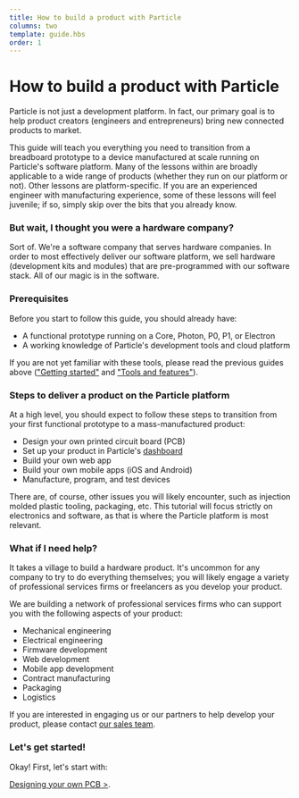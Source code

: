 ```yaml
---
title: How to build a product with Particle
columns: two
template: guide.hbs
order: 1
---
```


How to build a product with Particle
===

Particle is not just a development platform. In fact, our primary goal is to help product creators (engineers and entrepreneurs) bring new connected products to market.

This guide will teach you everything you need to transition from a breadboard prototype to a device manufactured at scale running on Particle's software platform. Many of the lessons within are broadly applicable to a wide range of products (whether they run on our platform or not). Other lessons are platform-specific. If you are an experienced engineer with manufacturing experience, some of these lessons will feel juvenile; if so, simply skip over the bits that you already know.

### But wait, I thought you were a hardware company?

Sort of. We're a software company that serves hardware companies. In order to most effectively deliver our software platform, we sell hardware (development kits and modules) that are pre-programmed with our software stack. All of our magic is in the software.

### Prerequisites

Before you start to follow this guide, you should already have:

- A functional prototype running on a Core, Photon, P0, P1, or Electron
- A working knowledge of Particle's development tools and cloud platform

If you are not yet familiar with these tools, please read the previous guides above (["Getting started"](../../getting-started/intro) and ["Tools and features"](../../tools-and-features/introduction)).

### Steps to deliver a product on the Particle platform

At a high level, you should expect to follow these steps to transition from your first functional prototype to a mass-manufactured product:

- Design your own printed circuit board (PCB)
- Set up your product in Particle's [dashboard](https://dashboard.particle.io)
- Build your own web app
- Build your own mobile apps (iOS and Android)
- Manufacture, program, and test devices

There are, of course, other issues you will likely encounter, such as injection molded plastic tooling, packaging, etc. This tutorial will focus strictly on electronics and software, as that is where the Particle platform is most relevant.

### What if I need help?

It takes a village to build a hardware product. It's uncommon for any company to try to do everything themselves; you will likely engage a variety of professional services firms or freelancers as you develop your product.

We are building a network of professional services firms who can support you with the following aspects of your product:

- Mechanical engineering
- Electrical engineering
- Firmware development
- Web development
- Mobile app development
- Contract manufacturing
- Packaging
- Logistics

If you are interested in engaging us or our partners to help develop your product, please contact [our sales team](mailto:sales@particle.io).

### Let's get started!

Okay! First, let's start with:

[Designing your own PCB >](build-pcb).
